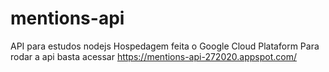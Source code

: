 # mentions-api
API para estudos nodejs
Hospedagem feita o Google Cloud Plataform
Para rodar a api basta acessar https://mentions-api-272020.appspot.com/